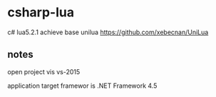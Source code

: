 # csharp-lua
c# lua5.2.1 achieve base unilua
https://github.com/xebecnan/UniLua

## notes

open project vis vs-2015

application target framewor is .NET Framework 4.5
